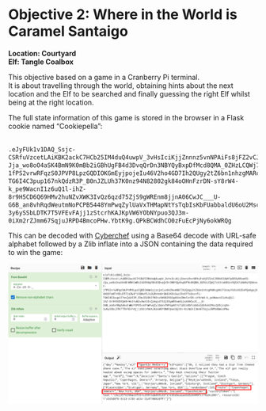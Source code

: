 <h1 id="objective-2-where-in-the-world-is-caramel-santaigo">Objective 2: Where in the World is Caramel Santaigo</h1>
<p><strong>Location: Courtyard</strong><br>
<strong>Elf: Tangle Coalbox</strong></p>
<p>This objective based on a game in a Cranberry Pi terminal.<br>
It is about travelling through the world, obtaining hints about the next location and the Elf to be searched and finally guessing the right Elf whilst being at the right location.</p>
<p>The full state information of this game is stored in the browser in a Flask cookie named “Cookiepella”:</p>
<pre class=" language-cookie"><code class="prism : language-cookie">
.eJyFUk1v1DAQ_Ssjc-CSRfuVzcetLAiKBK2ackC7HCb25IM4duQ4uwpV_3vHsIciKjjZnnnz5vnNPAiFs8jFZ2vCJRKkK34WA7pOE9yRKsm5S-Jja_wo8oO4aSK4BmN9K0mBb2iGBhUgFB4d3DvqQrDn3NBYQyBxpDfMcd8QMA_0ZHzLCQWj7ck3rakBSzv5QCA7uDmRq7Q9AxoF-1fPS2vrwRFqzS0JPVP8LpzGQDIOKGmEyjpojeIu46V2ho4GD7Ih2QUgy2tZ6bn1nhzgMARcg06J73zayYk8i4S2EoPQ4Agaj69H2OPoNTHYDiET7DiIW4f1RBHsf5Js2LRhKnUrGbS3A5kGazIRvCPTs6scvTL-TG6I4C3pup167nkQdzR3P_B0nJZLUh37K0nz94N82802gk84oOHnFzrDN-sY8rW4-k_pe9WacnI1z6uQ1l-ihZ-8r9H5CD6Q69HMv2huNZvXWK3IvQz6qzd75ZjS9gWREnm8jjnA06CwJC___U-G6B_an8vhRqdWeutmNoPCPB5448YmPwqZylUaVxTHMapNtYsTqbIsKbFUabbaldU6oU2MscQVbjcqXm-3y6ySSbLDTK7T5VFEvFAjj1zStcrhKAJKpVW6YObNYpuo3QJ3m-0iXm2rZJmm67SqjuJRPD4BmcoPHw.YbtK9g.QPkBCWdhCO0zFuEcPjNy6okWRQg
</code></pre>
<p>This can be decoded with <a href="https://gchq.github.io/CyberChef/">Cyberchef</a> using a Base64 decode with URL-safe alphabet followed by a Zlib inflate into a JSON containing the data required to win the game:</p>
<p><img src="https://github.com/joergschwarzwaelder/hhc2021/blob/master/Objective-2/cyberchef.png" alt="Cyberchef"></p>

